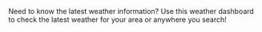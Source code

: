Need to know the latest weather information? Use this weather dashboard to check the latest weather for your area or anywhere you search!





